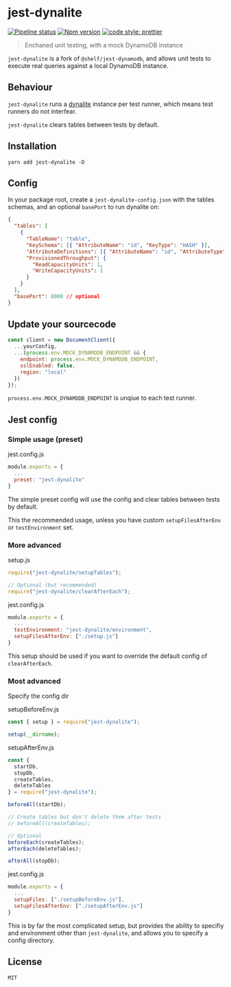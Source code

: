 # jest-dynalite

[![Pipeline status](https://github.com/freshollie/jest-dynalite/workflows/Pipeline/badge.svg)](https://github.com/freshollie/jest-dynalite/actions)
[![Npm version](https://img.shields.io/npm/v/jest-dynalite)](https://www.npmjs.com/package/jest-dynalite)
[![code style: prettier](https://img.shields.io/badge/code_style-prettier-ff69b4.svg?style=flat-square)](https://github.com/prettier/prettier)

> Enchaned unit testing, with a mock DynamoDB instance

`jest-dynalite` is a fork of `@shelf/jest-dynamodb`, and allows unit tests to execute real
queries against a local DynamoDB instance.

## Behaviour

`jest-dynalite` runs a [dynalite](https://github.com/mhart/dynalite) instance per test runner, which means
test runners do not interfear.

`jest-dynalite` clears tables between tests by default.

## Installation

```
yarn add jest-dynalite -D
```

## Config

In your package root, create a `jest-dynalite-config.json` with the tables schemas,
and an optional `basePort` to run dynalite on:

```json
{
  "tables": [
    {
      "TableName": "table",
      "KeySchema": [{ "AttributeName": "id", "KeyType": "HASH" }],
      "AttributeDefinitions": [{ "AttributeName": "id", "AttributeType": "S" }],
      "ProvisionedThroughput": {
        "ReadCapacityUnits": 1,
        "WriteCapacityUnits": 1
      }
    }
  ],
  "basePort": 8000 // optional
}
```

## Update your sourcecode

```javascript
const client = new DocumentClient({
  ...yourConfig,
  ...(process.env.MOCK_DYNAMODB_ENDPOINT && {
    endpoint: process.env.MOCK_DYNAMODB_ENDPOINT,
    sslEnabled: false,
    region: "local"
  })
});
```

`process.env.MOCK_DYNAMODB_ENDPOINT` is unqiue to each test runner.

## Jest config

### Simple usage (preset)

jest.config.js

```javascript
module.exports = {
  ...
  preset: "jest-dynalite"
}
```

The simple preset config will use the config and clear tables
between tests by default.

This the recommended usage, unless you have custom `setupFilesAfterEnv` or `testEnvironment` set.

### More advanced

setup.js

```javascript
require("jest-dynalite/setupTables");

// Optional (but recommended)
require("jest-dynalite/clearAfterEach");
```

jest.config.js

```javascript
module.exports = {
  ...
  testEnvironment: "jest-dynalite/environment",
  setupFilesAfterEnv: ["./setup.js"]
}
```

This setup should be used if you want to override the default config of `clearAfterEach`.

### Most advanced

Specify the config dir

setupBeforeEnv.js

```javascript
const { setup } = require("jest-dynalite");

setup(__dirname);
```

setupAfterEnv.js

```javascript
const {
  startDb,
  stopDb,
  createTables,
  deleteTables
} = require("jest-dynalite");

beforeAll(startDb);

// Create tables but don't delete them after tests
// beforeAll(createTables);

// Optional
beforeEach(createTables);
afterEach(deleteTables);

afterAll(stopDb);
```

jest.config.js

```javascript
module.exports = {
  ...
  setupFiles: ["./setupBeforeEnv.js"],
  setupFilesAfterEnv: ["./setupAfterEnv.js"]
}
```

This is by far the most complicated setup, but provides the ability to specifiy
and environment other than `jest-dynalite`, and allows you to specify a config directory.

## License

`MIT`
